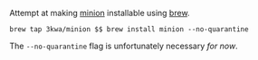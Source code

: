 Attempt at making [minion](https://github.com/3kwa/minion) installable using [brew](https://brew.sh).

`brew tap 3kwa/minion $$ brew install minion --no-quarantine`

The `--no-quarantine` flag is unfortunately necessary _for now_.
